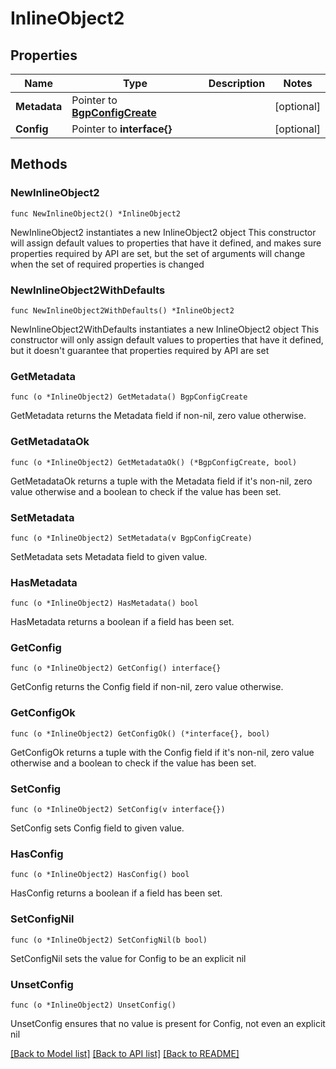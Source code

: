 # InlineObject2

## Properties

Name | Type | Description | Notes
------------ | ------------- | ------------- | -------------
**Metadata** | Pointer to [**BgpConfigCreate**](BgpConfigCreate.md) |  | [optional] 
**Config** | Pointer to **interface{}** |  | [optional] 

## Methods

### NewInlineObject2

`func NewInlineObject2() *InlineObject2`

NewInlineObject2 instantiates a new InlineObject2 object
This constructor will assign default values to properties that have it defined,
and makes sure properties required by API are set, but the set of arguments
will change when the set of required properties is changed

### NewInlineObject2WithDefaults

`func NewInlineObject2WithDefaults() *InlineObject2`

NewInlineObject2WithDefaults instantiates a new InlineObject2 object
This constructor will only assign default values to properties that have it defined,
but it doesn't guarantee that properties required by API are set

### GetMetadata

`func (o *InlineObject2) GetMetadata() BgpConfigCreate`

GetMetadata returns the Metadata field if non-nil, zero value otherwise.

### GetMetadataOk

`func (o *InlineObject2) GetMetadataOk() (*BgpConfigCreate, bool)`

GetMetadataOk returns a tuple with the Metadata field if it's non-nil, zero value otherwise
and a boolean to check if the value has been set.

### SetMetadata

`func (o *InlineObject2) SetMetadata(v BgpConfigCreate)`

SetMetadata sets Metadata field to given value.

### HasMetadata

`func (o *InlineObject2) HasMetadata() bool`

HasMetadata returns a boolean if a field has been set.

### GetConfig

`func (o *InlineObject2) GetConfig() interface{}`

GetConfig returns the Config field if non-nil, zero value otherwise.

### GetConfigOk

`func (o *InlineObject2) GetConfigOk() (*interface{}, bool)`

GetConfigOk returns a tuple with the Config field if it's non-nil, zero value otherwise
and a boolean to check if the value has been set.

### SetConfig

`func (o *InlineObject2) SetConfig(v interface{})`

SetConfig sets Config field to given value.

### HasConfig

`func (o *InlineObject2) HasConfig() bool`

HasConfig returns a boolean if a field has been set.

### SetConfigNil

`func (o *InlineObject2) SetConfigNil(b bool)`

 SetConfigNil sets the value for Config to be an explicit nil

### UnsetConfig
`func (o *InlineObject2) UnsetConfig()`

UnsetConfig ensures that no value is present for Config, not even an explicit nil

[[Back to Model list]](../README.md#documentation-for-models) [[Back to API list]](../README.md#documentation-for-api-endpoints) [[Back to README]](../README.md)


